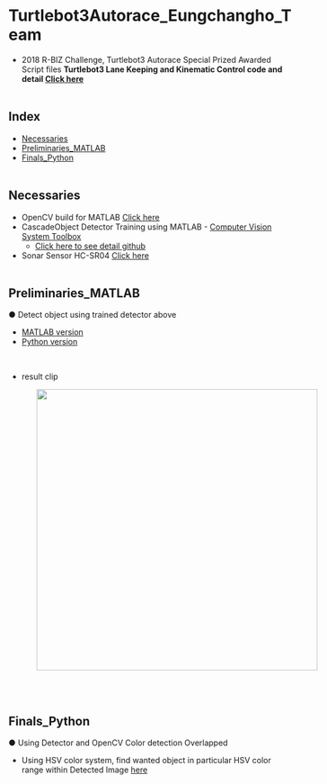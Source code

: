 # Turtlebot3Autorace_Eungchangho_Team
+ 2018 R-BIZ Challenge, Turtlebot3 Autorace Special Prized Awarded Script files
**Turtlebot3 Lane Keeping and Kinematic Control code and detail [Click here](https://github.com/engcang/turtlebot3)**
</br></br>


## Index
+ [Necessaries](#Necessaries)
+ [Preliminaries_MATLAB](#Preliminaries_MATLAB)
+ [Finals_Python](#Finals_Python)
</br></br>

## Necessaries
+ OpenCV build for MATLAB [Click here](https://github.com/engcang/Opencv_tutorial_Matlab_and_python/tree/master/OpenCV_build_MATLAB#-windows-version)
+ CascadeObject Detector Training using MATLAB - [Computer Vision System Toolbox](https://kr.mathworks.com/help/vision/index.html)
  + [Click here to see detail github](https://github.com/engcang/CascadeObjectDetector_MATLAB_Python)
+ Sonar Sensor HC-SR04 [Click here](https://github.com/engcang/HC-SR04-UltraSonicSensor-ROS-RaspberryPi)
</br></br>

## Preliminaries_MATLAB
● Detect object using trained detector above
+ [MATLAB version](https://github.com/engcang/CascadeObjectDetector_MATLAB_Python/tree/master/Detect_MATLAB)
+ [Python version](https://github.com/engcang/CascadeObjectDetector_MATLAB_Python/tree/master/Detect_Python)
<br>

  + result clip
  <p align="left">
  <img src="https://github.com/engcang/image-files/blob/master/opencv/Detected.gif" width="500" hspace="50"/>
  </p>
</br></br>

## Finals_Python
● Using Detector and OpenCV Color detection Overlapped
+ Using HSV color system, find wanted object in particular HSV color range within Detected Image [here](https://github.com/engcang/Opencv_tutorial_Matlab_and_python)
